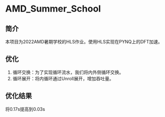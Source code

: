 # AMD_Summer_School
## 简介
本项目为2022AMD暑期学校的HLS作业。使用HLS实现在PYNQ上的DFT加速。
## 优化
1. 循环交换：为了实现循环流水，我们将内外侧循环交换。
2. 循环展开：将内循环通过Unroll展开，增加吞吐量。
## 优化结果
将0.17s提高到0.03s
